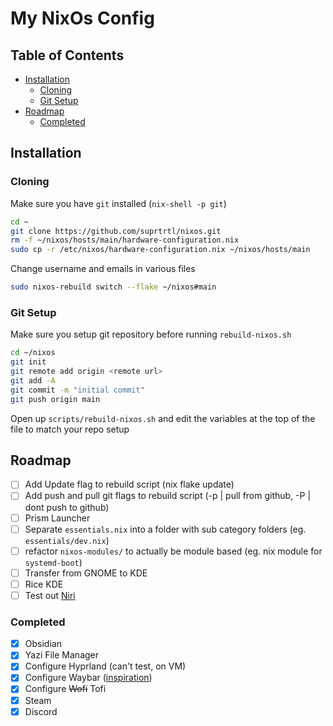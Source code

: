 # My NixOs Config

## Table of Contents

- [Installation](#installation)
    - [Cloning](#cloning)
    - [Git Setup](#git-setup)
- [Roadmap](#roadmap)
    - [Completed](#completed)

## Installation

### Cloning

Make sure you have `git` installed (`nix-shell -p git`)

```sh
cd ~
git clone https://github.com/suprtrtl/nixos.git
rm -f ~/nixos/hosts/main/hardware-configuration.nix
sudo cp -r /etc/nixos/hardware-configuration.nix ~/nixos/hosts/main
```

Change username and emails in various files

```sh
sudo nixos-rebuild switch --flake ~/nixos#main
```

### Git Setup

Make sure you setup git repository before running `rebuild-nixos.sh`

```sh
cd ~/nixos
git init
git remote add origin <remote url>
git add -A
git commit -m "initial commit"
git push origin main
```

Open up `scripts/rebuild-nixos.sh` and edit the variables at the top of the file to match your repo setup 

## Roadmap

- [ ] Add Update flag to rebuild script (nix flake update)
- [ ] Add push and pull git flags to rebuild script (-p | pull from github, -P | dont push to github)
- [ ] Prism Launcher
- [ ] Separate `essentials.nix` into a folder with sub category folders (eg. `essentials/dev.nix`)
- [ ] refactor `nixos-modules/` to actually be module based (eg. nix module for `systemd-boot`)
- [ ] Transfer from GNOME to KDE
- [ ] Rice KDE
- [ ] Test out [Niri](https://github.com/YaLTeR/niri)

### Completed

- [x] Obsidian
- [x] Yazi File Manager
- [x] Configure Hyprland (can't test, on VM)
- [x] Configure Waybar ([inspiration](https://github.com/sejjy/mechabar))
- [x] Configure ~~Wofi~~ Tofi
- [x] Steam
- [x] Discord
